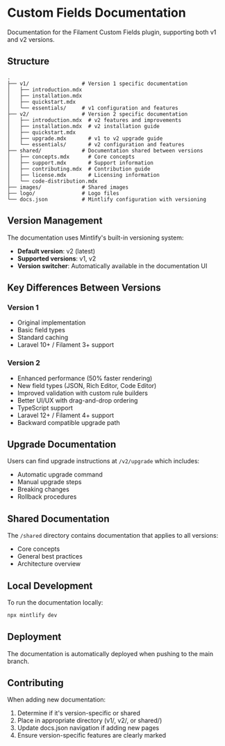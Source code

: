 # Custom Fields Documentation

Documentation for the Filament Custom Fields plugin, supporting both v1 and v2 versions.

## Structure

```
.
├── v1/                 # Version 1 specific documentation
│   ├── introduction.mdx
│   ├── installation.mdx
│   ├── quickstart.mdx
│   └── essentials/     # v1 configuration and features
├── v2/                 # Version 2 specific documentation
│   ├── introduction.mdx  # v2 features and improvements
│   ├── installation.mdx  # v2 installation guide
│   ├── quickstart.mdx
│   ├── upgrade.mdx       # v1 to v2 upgrade guide
│   └── essentials/       # v2 configuration and features
├── shared/             # Documentation shared between versions
│   ├── concepts.mdx      # Core concepts
│   ├── support.mdx       # Support information
│   ├── contributing.mdx  # Contribution guide
│   ├── license.mdx       # Licensing information
│   └── code-distribution.mdx
├── images/             # Shared images
├── logo/               # Logo files
└── docs.json           # Mintlify configuration with versioning
```

## Version Management

The documentation uses Mintlify's built-in versioning system:

- **Default version**: v2 (latest)
- **Supported versions**: v1, v2
- **Version switcher**: Automatically available in the documentation UI

## Key Differences Between Versions

### Version 1
- Original implementation
- Basic field types
- Standard caching
- Laravel 10+ / Filament 3+ support

### Version 2
- Enhanced performance (50% faster rendering)
- New field types (JSON, Rich Editor, Code Editor)
- Improved validation with custom rule builders
- Better UI/UX with drag-and-drop ordering
- TypeScript support
- Laravel 12+ / Filament 4+ support
- Backward compatible upgrade path

## Upgrade Documentation

Users can find upgrade instructions at `/v2/upgrade` which includes:
- Automatic upgrade command
- Manual upgrade steps
- Breaking changes
- Rollback procedures

## Shared Documentation

The `/shared` directory contains documentation that applies to all versions:
- Core concepts
- General best practices
- Architecture overview

## Local Development

To run the documentation locally:

```bash
npx mintlify dev
```

## Deployment

The documentation is automatically deployed when pushing to the main branch.

## Contributing

When adding new documentation:
1. Determine if it's version-specific or shared
2. Place in appropriate directory (v1/, v2/, or shared/)
3. Update docs.json navigation if adding new pages
4. Ensure version-specific features are clearly marked